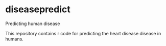 # diseasepredict
Predicting human disease 

This repository contains r code for predicting the heart disease disease in humans.

